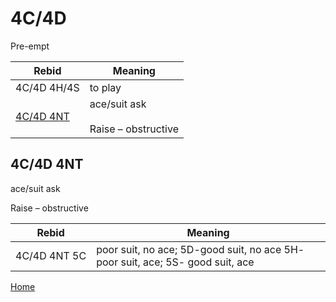 # 4C/4D

Pre-empt

| Rebid | Meaning |
|---|---|
| 4C/4D&nbsp;4H/4S | to play |
| [4C/4D&nbsp;4NT](#4c4d4nt) | ace/suit ask<br/><br/>Raise – obstructive |

## 4C/4D&nbsp;4NT

ace/suit ask

Raise – obstructive

| Rebid | Meaning |
|---|---|
| 4C/4D&nbsp;4NT&nbsp;5C | poor suit, no ace;  5D-good suit, no ace 5H- poor suit, ace; 5S- good suit, ace |

[Home](../index.md)

